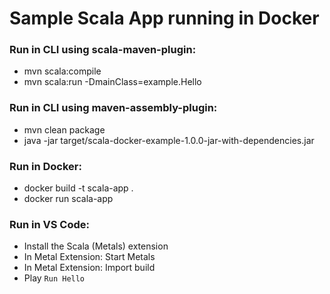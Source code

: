 # Sample Scala App running in Docker

### Run in CLI using scala-maven-plugin:
- mvn scala:compile
- mvn scala:run -DmainClass=example.Hello

### Run in CLI using maven-assembly-plugin:
- mvn clean package
- java -jar target/scala-docker-example-1.0.0-jar-with-dependencies.jar

### Run in Docker:
- docker build -t scala-app .
- docker run scala-app

### Run in VS Code:
- Install the Scala (Metals) extension
- In Metal Extension: Start Metals
- In Metal Extension: Import build
- Play `Run Hello`
